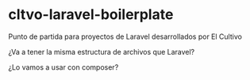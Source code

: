 # cltvo-laravel-boilerplate
Punto de partida para proyectos de Laravel desarrollados por El Cultivo

¿Va a tener la misma estructura de archivos que Laravel?

¿Lo vamos a usar con composer?
